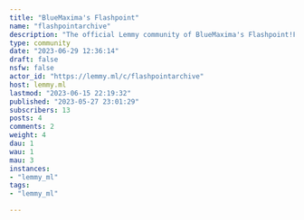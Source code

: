 ```yaml
---
title: "BlueMaxima's Flashpoint" 
name: "flashpointarchive"
description: "The official Lemmy community of BlueMaxima's Flashpoint!Flashpoint is an archive of webgames and interactives built on technologies such as Flash, HTML, Unity, and many others.We do not archive games published by Nitrome, as they have specifically requested we not include their games in the archive. To engage with their community and see their progress in porting games to HTML5, check out their community [here](https://lemmy.ml/c/nitrome).Website: https://bluemaxima.org/flashpoint/Follow us on Mastodon! https://fosstodon.org/@flashpointarchive"
type: community
date: "2023-06-29 12:36:14"
draft: false
nsfw: false
actor_id: "https://lemmy.ml/c/flashpointarchive"
host: lemmy.ml
lastmod: "2023-06-15 22:19:32"
published: "2023-05-27 23:01:29"
subscribers: 13
posts: 4
comments: 2
weight: 4
dau: 1
wau: 1
mau: 3
instances:
- "lemmy_ml"
tags: 
- "lemmy_ml"

---
```

